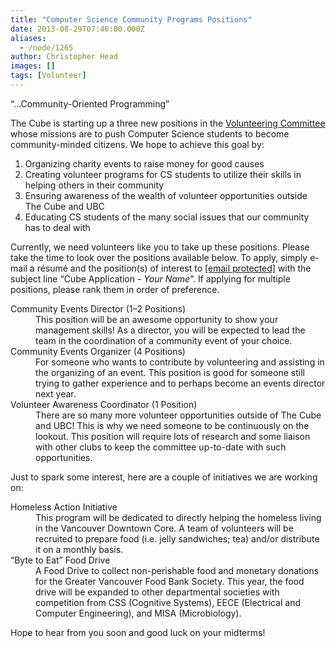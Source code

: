 ```yaml
---
title: "Computer Science Community Programs Positions"
date: 2013-08-29T07:46:00.000Z
aliases:
  - /node/1265
author: Christopher Head
images: []
tags: [Volunteer]
---
```


<div class="field field-name-body field-type-text-with-summary field-label-hidden"><div class="field-items"><div class="field-item even"><p>&#x201C;&#x2026;Community-Oriented Programming&#x201D;</p>
<p>The Cube is starting up a three new positions in the <a href="/club/about/volunteer">Volunteering Committee</a> whose missions are to push Computer Science students to become community-minded citizens. We hope to achieve this goal by:</p>
<ol>
<li>Organizing charity events to raise money for good causes</li>
<li>Creating volunteer programs for CS students to utilize their skills in helping others in their community</li>
<li>Ensuring awareness of the wealth of volunteer opportunities outside The Cube and UBC</li>
<li>Educating CS students of the many social issues that our community has to deal with</li>
</ol>
<p>Currently, we need volunteers like you to take up these positions. Please take the time to look over the positions available below. To apply, simply e-mail a r&#xE9;sum&#xE9; and the position(s) of interest to <a href="/cdn-cgi/l/email-protection#4036303600342825233522256e2321"><span class="__cf_email__" data-cfemail="1264626452667a77716770773c7173">[email&#xA0;protected]</span></a> with the subject line &#x201C;Cube Application - <i>Your Name</i>&#x201D;. If applying for multiple positions, please rank them in order of preference.</p>
<dl>
<dt>Community Events Director (1&#x2013;2 Positions)</dt>
<dd>This position will be an awesome opportunity to show your management skills! As a director, you will be expected to lead the team in the coordination of a community event of your choice.</dd>
<dt>Community Events Organizer (4 Positions)</dt>
<dd>For someone who wants to contribute by volunteering and assisting in the organizing of an event. This position is good for someone still trying to gather experience and to perhaps become an events director next year.</dd>
<dt>Volunteer Awareness Coordinator (1 Position)</dt>
<dd>There are so many more volunteer opportunities outside of The Cube and UBC! This is why we need someone to be continuously on the lookout. This position will require lots of research and some liaison with other clubs to keep the committee up-to-date with such opportunities.</dd>
</dl>
<p>Just to spark some interest, here are a couple of initiatives we are working on:</p>
<dl>
<dt>Homeless Action Initiative</dt>
<dd>This program will be dedicated to directly helping the homeless living in the Vancouver Downtown Core. A team of volunteers will be recruited to prepare food (i.e. jelly sandwiches; tea) and/or distribute it on a monthly basis.</dd>
<dt>&#x201C;Byte to Eat&#x201D; Food Drive</dt>
<dd>A Food Drive to collect non-perishable food and monetary donations for the Greater Vancouver Food Bank Society. This year, the food drive will be expanded to other departmental societies with competition from CSS (Cognitive Systems), EECE (Electrical and Computer Engineering), and MISA (Microbiology).</dd>
</dl>
<p>Hope to hear from you soon and good luck on your midterms!</p>
</div></div></div>    <footer>
          </footer>
